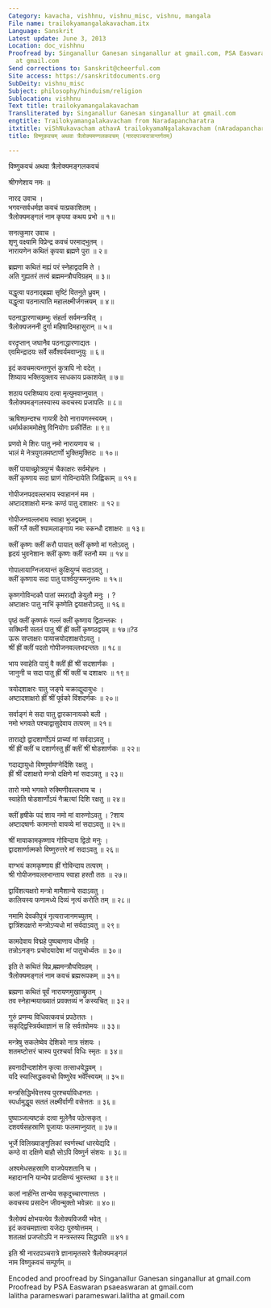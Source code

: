 ```yaml
---
Category: kavacha, vishhnu, vishnu_misc, vishnu, mangala
File name: trailokyamangalakavacham.itx
Language: Sanskrit
Latest update: June 3, 2013
Location: doc_vishhnu
Proofread by: Singanallur Ganesan singanallur at gmail.com, PSA Easwaran psaeaswaran
  at gmail.com
Send corrections to: Sanskrit@cheerful.com
Site access: https://sanskritdocuments.org
SubDeity: vishnu_misc
Subject: philosophy/hinduism/religion
Sublocation: vishhnu
Text title: trailokyamangalakavacham
Transliterated by: Singanallur Ganesan singanallur at gmail.com
engtitle: Trailokyamangalakavacham from Naradapancharatra
itxtitle: viShNukavacham athavA trailokyamaNgalakavacham (nAradapancharAtrAntargatam)
title: विष्णुकवचम् अथवा त्रैलोक्यमण्गलकवचम् (नारदपञ्चरात्रान्तर्गतम्)

---
```

  
 विष्णुकवचं अथवा त्रैलोक्यमङ्गलकवचं   
  
श्रीगणेशाय नमः ॥  
  
नारद उवाच ।  
भगवन्सर्वधर्मज्ञ कवचं यत्प्रकाशितम् ।  
त्रैलोक्यमङ्गलं नाम कृपया कथय प्रभो ॥ १॥  
  
सनत्कुमार उवाच ।  
शृणु वक्ष्यामि विप्रेन्द्र कवचं परमाद्भुतम् ।  
नारायणेन कथितं कृपया ब्रह्मणे पुरा ॥ २॥  
  
ब्रह्मणा कथितं मह्यं परं स्नेहाद्वदामि ते ।  
अति गुह्यतरं तत्त्वं ब्रह्ममन्त्रौघविग्रहम् ॥ ३॥  
  
यद्धृत्वा पठनाद्ब्रह्मा सृष्टिं वितनुते ध्रुवम् ।  
यद्धृत्वा पठनात्पाति महालक्ष्मीर्जगत्त्रयम् ॥ ४॥  
  
पठनाद्धारणाच्छम्भुः संहर्ता सर्वमन्त्रवित् ।  
त्रैलोक्यजननी दुर्गा महिषादिमहासुरान् ॥ ५॥  
  
वरदृप्तान् जघानैव पठनाद्धारणाद्यतः ।  
एवमिन्द्रादयः सर्वे सर्वैश्वर्यमवाप्नुयुः ॥ ६॥  
  
इदं कवचमत्यन्तगुप्तं कुत्रापि नो वदेत् ।  
शिष्याय भक्तियुक्ताय साधकाय प्रकाशयेत् ॥ ७॥  
  
शठाय परशिष्याय दत्वा मृत्युमवाप्नुयात् ।  
त्रैलोक्यमङ्गलस्यास्य कवचस्य प्रजापतिः ॥ ८॥  
  
ऋषिश्छन्दश्च गायत्री देवो नारायणस्स्वयम् ।  
धर्मार्थकाममोक्षेषु विनियोगः प्रकीर्तितः ॥ ९॥  
  
प्रणवो मे शिरः पातु नमो नारायणाय च ।  
भालं मे नेत्रयुगलमष्टार्णो भुक्तिमुक्तिदः ॥ १०॥  
  
क्लीं पायाच्छ्रोत्रयुग्मं चैकाक्षरः सर्वमोहनः ।  
क्लीं कृष्णाय सदा घ्राणं गोविन्दायेति जिह्विकाम् ॥ ११॥  
  
गोपीजनपदवल्लभाय स्वाहाननं मम ।  
अष्टादशाक्षरो मन्त्रः कण्ठं पातु दशाक्षरः ॥ १२॥  
  
गोपीजनवल्लभाय स्वाहा भुजद्वयम् ।  
क्लीं ग्लैं क्लीं श्यामलाङ्गाय नमः स्कन्धौ दशाक्षरः ॥ १३॥  
  
क्लीं कृष्णः क्लीं करौ पायात् क्लीं कृष्णो मां गतोऽवतु ।  
हृदयं भुवनेशानः क्लीं कृष्णः क्लीं स्तनौ मम ॥ १४॥  
  
गोपालायाग्निजायान्तं कुक्षियुग्मं सदाऽवतु ।  
क्लीं कृष्णाय सदा पातु पार्श्वयुग्ममनुत्तमः ॥ १५॥  
  
कृष्णगोविन्दकौ पातां स्मराद्यौ ङेयुतौ मनुः ।   ?  
अष्टाक्षरः पातु नाभिं कृष्णेति द्वयाक्षरोऽवतु ॥ १६॥  
  
पृष्ठं क्लीं कृष्णकं गल्लं क्लीं कृष्णाय द्विठान्तकः ।  
सक्थिनी सततं पातु श्रीं ह्रीं क्लीं कृष्णठद्वयम् ॥ १७॥?ठ  
ऊरू सप्ताक्षरः पायात्त्रयोदशाक्षरोऽवतु ।  
श्रीं ह्रीं क्लीं पदतो गोपीजनवल्लभदन्ततः ॥ १८॥  
  
भाय स्वाहेति पायुं वै क्लीं ह्रीं श्रीं सदशार्णकः ।  
जानुनी च सदा पातु ह्रीं श्रीं क्लीं च दशाक्षरः ॥ १९॥  
  
त्रयोदशाक्षरः पातु जङ्घे चक्राद्युदायुधः ।  
अष्टादशाक्षरो ह्रीं श्रीं पूर्वको विंशदर्णकः ॥ २०॥  
  
सर्वाङ्गं मे सदा पातु द्वारकानायको बली ।  
नमो भगवते पश्चाद्वासुदेवाय तत्परम् ॥ २१॥  
  
ताराद्यो द्वादशार्णोऽयं प्राच्यां मां सर्वदाऽवतु ।  
श्रीं ह्रीं क्लीं च दशार्णस्तु ह्रीं क्लीं श्रीं षोडशार्णकः ॥ २२॥  
  
गदाद्यायुधो विष्णुर्मामग्नेर्दिशि रक्षतु ।  
ह्रीं श्रीं दशाक्षरो मन्त्रो दक्षिणे मां सदाऽवतु ॥ २३॥  
  
तारो नमो भगवते रुक्मिणीवल्लभाय च ।  
स्वाहेति षोडशार्णोऽयं नैऋत्यां दिशि रक्षतु ॥ २४॥  
  
क्लीं हृषीके पदं शाय नमो मां वारुणोऽवतु । ?शाय  
अष्टादषार्णः कामान्तो वायव्ये मां सदाऽवतु ॥ २५॥  
  
श्रीं मायाकामकृष्णाय गोविन्दाय द्विठो मनुः ।  
द्वादशार्णात्मको विष्णुरुत्तरे मां सदाऽवतु ॥ २६॥  
  
वाग्भयं कामकृष्णाय ह्रीं गोविन्दाय तत्परम् ।  
श्री गोपीजनवल्लभान्ताय स्वाहा हस्तौ ततः ॥ २७॥  
  
द्वाविंशत्यक्षरो मन्त्रो मामैशान्ये सदाऽवतु ।  
कालियस्य फणामध्ये दिव्यं नृत्यं करोति तम् ॥ २८॥  
  
नमामि देवकीपुत्रं नृत्यराजानमच्युतम् ।  
द्वात्रिंशदक्षरो मन्त्रोऽप्यधो मां सर्वदाऽवतु ॥ २९॥  
  
कामदेवाय विद्महे पुष्पबाणाय धीमहि ।  
तन्नोऽनङ्गः प्रचोदयादेषा मां पातुचोर्ध्वतः ॥ ३०॥  
  
इति ते कथितं विप्र ब्र्ह्ममन्त्रौघविग्रहम् ।  
त्रैलोक्यमङ्गलं नाम कवचं ब्रह्मरूपकम् ॥ ३१॥  
  
ब्रह्मणा कथितं पूर्वं नारायणमुखाच्छ्रुतम् ।  
तव स्नेहान्मयाख्यातं प्रवक्तव्यं न कस्यचित् ॥ ३२॥  
  
गुरुं प्रणम्य विधिवत्कवचं प्रपठेत्ततः ।  
सकृद्द्विस्त्रिर्यथाज्ञानं स हि सर्वतपोमयः ॥ ३३॥  
  
मन्त्रेषु सकलेष्वेव देशिको नात्र संशयः ।  
शतमष्टोत्तरं चास्य पुरश्चर्या विधिः स्मृतः ॥ ३४॥  
  
हवनादीन्दशांशेन कृत्वा तत्साधयेद्ध्रुवम् ।  
यदि स्यात्सिद्धकवचो विष्णुरेव भवेत्स्वयम् ॥ ३५॥  
  
मन्त्रसिद्धिर्भवेत्तस्य पुरश्चर्याविधानतः ।  
स्पर्धामुद्धूय सततं लक्ष्मीर्वाणी वसेत्ततः ॥ ३६॥  
  
पुष्पाञ्जल्यष्टकं दत्वा मूलेनैव पठेत्सकृत् ।  
दशवर्षसहस्राणि पूजायाः फलमाप्नुयात् ॥ ३७॥  
  
भूर्जे विलिख्याङ्गुलिकां स्वर्णस्थां धारयेद्यदि ।  
कण्ठे वा दक्षिणे बाहौ सोऽपि विष्णुर्न संशयः ॥ ३८॥  
  
अश्वमेधसहस्राणि वाजपेयशतानि च ।  
महादानानि यान्येव प्रादक्षिण्यं भुवस्तथा ॥ ३९॥  
  
कलां नार्हन्ति तान्येव सकृदुच्चारणात्ततः ।  
कवचस्य प्रसादेन जीवन्मुक्तो भवेन्नरः ॥ ४०॥  
  
त्रैलोक्यं क्षोभयत्येव त्रैलोक्यविजयी भवेत् ।  
इदं कवचमज्ञात्वा यजेद्यः पुरुषोत्तमम् ।  
शतलक्षं प्रजप्तोऽपि न मन्त्रस्तस्य सिद्ध्यति ॥ ४१॥  
  
इति श्री नारदपञ्चरात्रे ज्ञानामृतसारे त्रैलोक्यमङ्गलं  
नाम विष्णुकवचं सम्पूर्णम् ॥  
  
  
  
Encoded and proofread by Singanallur Ganesan singanallur at gmail.com  
Proofread by PSA Easwaran psaeaswaran at gmail.com  
lalitha parameswari parameswari.lalitha at gmail.com  
  
